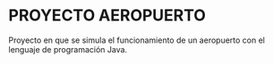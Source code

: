 # PROYECTO AEROPUERTO

Proyecto en que se simula el funcionamiento de un aeropuerto con el lenguaje de programación Java.